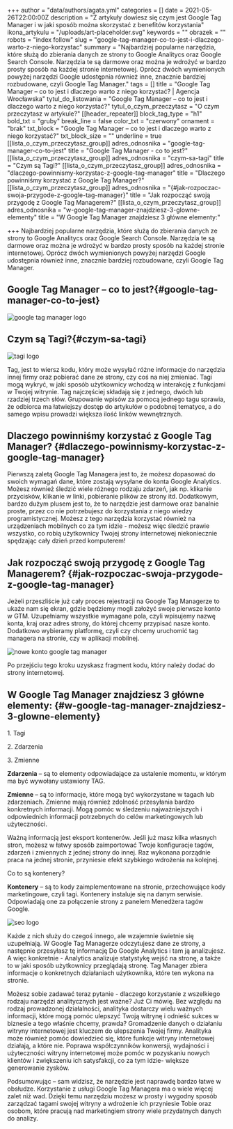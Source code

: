 +++
author = "data/authors/agata.yml"
categories = []
date = 2021-05-26T22:00:00Z
description = "Z artykuły dowiesz się czym jest Google Tag Manager i w jaki sposób można skorzystać z benefitów korzystania"
ikona_artykulu = "/uploads/art-placeholder.svg"
keywords = ""
obrazek = ""
robots = "index follow"
slug = "google-tag-manager-co-to-jest-i-dlaczego-warto-z-niego-korzystac"
summary = "Najbardziej popularne narzędzia, które służą do zbierania danych ze strony to Google Analitycs oraz Google Search Console. Narzędzia te są darmowe oraz można je wdrożyć w bardzo prosty sposób na każdej stronie internetowej. Oprócz dwóch wymienionych powyżej narzędzi Google udostępnia również inne, znacznie bardziej rozbudowane, czyli Google Tag Manager."
tags = []
title = "Google Tag Manager – co to jest i dlaczego warto z niego korzystać? | Agencja Wrocławska"
tytul_do_listowania = "Google Tag Manager – co to jest i dlaczego warto z niego korzystać?"
tytul_o_czym_przeczytasz = "O czym przeczytasz w artykule?"
[[header_repeater]]
block_tag_type = "h1"
bold_txt = "gruby"
break_line = false
color_txt = "czerwony"
ornament = "brak"
txt_block = "Google Tag Manager – co to jest i dlaczego warto z niego korzystać?"
txt_block_size = ""
underline = true
[[lista_o_czym_przeczytasz_group]]
adres_odnosnika = "google-tag-manager-co-to-jest"
title = "Google Tag Manager - co to jest?"
[[lista_o_czym_przeczytasz_group]]
adres_odnosnika = "czym-sa-tagi"
title = "Czym są Tagi?"
[[lista_o_czym_przeczytasz_group]]
adres_odnosnika = "dlaczego-powinnismy-korzystac-z-google-tag-manager"
title = "Dlaczego powinniśmy korzystać z Google Tag Manager?"
[[lista_o_czym_przeczytasz_group]]
adres_odnosnika = "{#jak-rozpoczac-swoja-przygode-z-google-tag-manager}"
title = "Jak rozpocząć swoją przygodę z Google Tag Managerem?"
[[lista_o_czym_przeczytasz_group]]
adres_odnosnika = "w-google-tag-manager-znajdziesz-3-glowne-elementy"
title = "W Google Tag Manager znajdziesz 3 główne elementy:"

+++
Najbardziej popularne narzędzia, które służą do zbierania danych ze strony to Google Analitycs oraz Google Search Console. Narzędzia te są darmowe oraz można je wdrożyć w bardzo prosty sposób na każdej stronie internetowej. Oprócz dwóch wymienionych powyżej narzędzi Google udostępnia również inne, znacznie bardziej rozbudowane, czyli Google Tag Manager.

## Google Tag Manager – co to jest?{#google-tag-manager-co-to-jest}

![google tag manager logo](/uploads/art27-05-1.png)

## Czym są Tagi?{#czym-sa-tagi}

![tagi logo](/uploads/art27-05-2.jpg)

Tag, jest to wiersz kodu, który może wysyłać różne informacje do narzędzia innej firmy oraz pobierać dane ze strony, czy coś na niej zmieniać. Tagi mogą wykryć, w jaki sposób użytkownicy wchodzą w interakcję z funkcjami w Twojej witrynie. Tag najczęściej składają się z jednego, dwóch lub rzadziej trzech słów. Grupowanie wpisów za pomocą jednego tagu sprawia, że odbiorca ma łatwiejszy dostęp do artykułów o podobnej tematyce, a do samego wpisu prowadzi większa ilość linków wewnętrznych.

## Dlaczego powinniśmy korzystać z Google Tag Manager? {#dlaczego-powinnismy-korzystac-z-google-tag-manager}

Pierwszą zaletą Google Tag Managera jest to, że możesz dopasować do swoich wymagań dane, które zostają wysyłane do konta Google Analytics. Możesz również śledzić wiele różnego rodzaju zdarzeń, jak np. klikanie przycisków, klikanie w linki, pobieranie plików ze strony itd. Dodatkowym, bardzo dużym plusem jest to, że to narzędzie jest darmowe oraz banalnie proste, przez co nie potrzebujesz do korzystania z niego wiedzy programistycznej. Możesz z tego narzędzia korzystać również na urządzeniach mobilnych co za tym idzie - możesz więc śledzić prawie wszystko, co robią użytkownicy Twojej strony internetowej niekoniecznie spędzając cały dzień przed komputerem!

## Jak rozpocząć swoją przygodę z Google Tag Managerem? {#jak-rozpoczac-swoja-przygode-z-google-tag-manager}

Jeżeli przeszliście już cały proces rejestracji na Google Tag Managerze to ukaże nam się ekran, gdzie będziemy mogli założyć swoje pierwsze konto w GTM. Uzupełniamy wszystkie wymagane pola, czyli wpisujemy nazwę konta, kraj oraz adres strony, do której chcemy przypisać nasze konto. Dodatkowo wybieramy platformę, czyli czy chcemy uruchomić tag managera na stronie, czy w aplikacji mobilnej.

![nowe konto google tag manager](/uploads/art27-05-3.png)

Po przejściu tego kroku uzyskasz fragment kodu, który należy dodać do strony internetowej.

## W Google Tag Manager znajdziesz 3 główne elementy: {#w-google-tag-manager-znajdziesz-3-glowne-elementy}

1\. Tagi

2\. Zdarzenia

3\. Zmienne

**Zdarzenia** – są to elementy odpowiadające za ustalenie momentu, w którym ma być wywołany ustawiony TAG.

**Zmienne** – są to informacje, które mogą być wykorzystane w tagach lub zdarzeniach. Zmienne mają również zdolność przesyłania bardzo konkretnych informacji. Mogą pomóc w śledzeniu najważniejszych i odpowiednich informacji potrzebnych do celów marketingowych lub użyteczności.

Ważną informacją jest eksport kontenerów. Jeśli już masz kilka własnych stron, możesz w łatwy sposób zaimportować Twoje konfiguracje tagów, zdarzeń i zmiennych z jednej strony do innej. Raz wykonana porządnie praca na jednej stronie, przyniesie efekt szybkiego wdrożenia na kolejnej.

Co to są kontenery?

**Kontenery** – są to kody zaimplementowane na stronie, przechowujące kody marketingowe, czyli tagi. Kontenery instaluje się na danym serwisie. Odpowiadają one za połączenie strony z panelem Menedżera tagów Google.

![seo logo](/uploads/art27-05-4.png)

Każde z nich służy do czegoś innego, ale wzajemnie świetnie się uzupełniają. W Google Tag Managerze odczytujesz dane ze strony, a następnie przesyłasz tę informację Do Google Analytics i tam ją analizujesz. A więc konkretnie - Analytics analizuje statystykę wejść na stronę, a także to w jaki sposób użytkownicy przeglądają stronę. Tag Manager zbiera informacje o konkretnych działaniach użytkownika, które ten wykona na stronie.

Możesz sobie zadawać teraz pytanie - dlaczego korzystanie z wszelkiego rodzaju narzędzi analitycznych jest ważne? Już Ci mówię. Bez względu na rodzaj prowadzonej działalności, analityka dostarczy wielu ważnych informacji, które mogą pomóc ulepszyć Twoją witrynę i odnieść sukces w biznesie a tego właśnie chcemy, prawda? Gromadzenie danych o działaniu witryny internetowej jest kluczem do ulepszenia Twojej firmy. Analityka może również pomóc dowiedzieć się, które funkcje witryny internetowej działają, a które nie. Poprawa współczynników konwersji, wydajności i użyteczności witryny internetowej może pomóc w pozyskaniu nowych klientów i zwiększeniu ich satysfakcji, co za tym idzie- większe generowanie zysków.

Podsumowując – sam widzisz, że narzędzie jest naprawdę bardzo łatwe w obsłudze. Korzystanie z usługi Google Tag Managera ma o wiele więcej zalet niż wad. Dzięki temu narzędziu możesz w prosty i wygodny sposób zarządzać tagami swojej witryny a wdrożenie ich przyniesie Tobie oraz osobom, które pracują nad marketingiem strony wiele przydatnych danych do analizy.